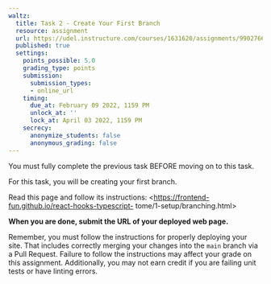```yaml
---
waltz:
  title: Task 2 - Create Your First Branch
  resource: assignment
  url: https://udel.instructure.com/courses/1631620/assignments/9902766
  published: true
  settings:
    points_possible: 5.0
    grading_type: points
    submission:
      submission_types:
      - online_url
    timing:
      due_at: February 09 2022, 1159 PM
      unlock_at: ''
      lock_at: April 03 2022, 1159 PM
    secrecy:
      anonymize_students: false
      anonymous_grading: false
---
```

You must fully complete the previous task BEFORE moving on to this task.

For this task, you will be creating your first branch.

Read this page and follow its instructions: <https://frontend-fun.github.io/react-hooks-typescript-
tome/1-setup/branching.html>

**When you are done, submit the URL of your deployed web page.**

Remember, you must follow the instructions for properly deploying your site. That includes correctly merging your
changes into the `main` branch via a Pull Request. Failure to follow the instructions may affect your grade on this
assignment. Additionally, you may not earn credit if you are failing unit tests or have linting errors.
